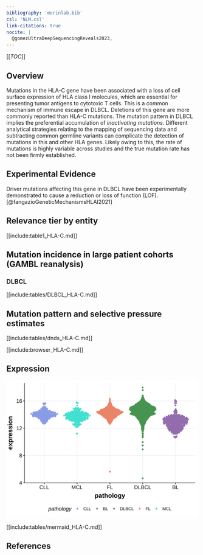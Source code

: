 ```yaml
---
bibliography: 'morinlab.bib'
csl: 'NLM.csl'
link-citations: true
nocite: |
  @gomezUltraDeepSequencingReveals2023, 
---
```

[[_TOC_]]

## Overview
Mutations in the HLA-C gene have been associated with a loss of cell surface expression of HLA class I molecules, which are essential for presenting tumor antigens to cytotoxic T cells. This is a common mechanism of immune escape in DLBCL. Deletions of this gene are more commonly reported than HLA-C mutations.
The mutation pattern in DLBCL implies the preferential accumulation of *inactivating mutations*. Different analytical strategies relating to the mapping of sequencing data and subtracting common germline variants can complicate the detection of mutations in this and other HLA genes. Likely owing to this, the rate of mutations is highly variable across studies and the true mutation rate has not been firmly established. 



## Experimental Evidence

Driver mutations affecting this gene in DLBCL have been experimentally demonstrated to cause a reduction or loss of function (LOF).[@fangazioGeneticMechanismsHLAI2021]

## Relevance tier by entity

[[include:table1_HLA-C.md]]

## Mutation incidence in large patient cohorts (GAMBL reanalysis)

### DLBCL
[[include:tables/DLBCL_HLA-C.md]]

## Mutation pattern and selective pressure estimates

[[include:tables/dnds_HLA-C.md]]

[[include:browser_HLA-C.md]]

## Expression
![](images/gene_expression/HLA-C_by_pathology.svg)
<!-- ORIGIN: gomezUltraDeepSequencingReveals2023 -->
<!-- PMBL: gomezUltraDeepSequencingReveals2023 -->

[[include:tables/mermaid_HLA-C.md]]

## References

